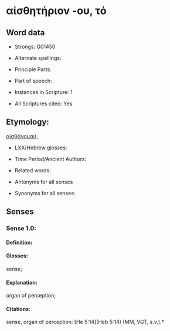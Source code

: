 # αἰσθητήριον -ου, τό

<!-- Status: S2=NeedsEdits -->
<!-- Lexica used for edits:   -->

## Word data

* Strongs: G01450

* Alternate spellings:



* Principle Parts: 


* Part of speech: 


* Instances in Scripture: 1

* All Scriptures cited: Yes

## Etymology: 

[αἰσθάνομαι]()),

* LXX/Hebrew glosses: 


* Time Period/Ancient Authors: 


* Related words: 

* Antonyms for all senses

* Synonyms for all senses: 


## Senses 


### Sense  1.0: 

#### Definition: 

#### Glosses: 

sense; 

#### Explanation: 

organ of perception; 

#### Citations: 

sense, organ of perception: [He 5:14](Heb 5:14) (MM, VGT, s.v.).†
